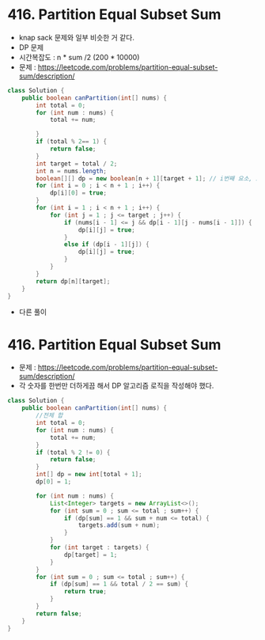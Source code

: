# 416. Partition Equal Subset Sum
* knap sack 문제와 일부 비슷한 거 같다.
* DP 문제
* 시간복잡도 : n * sum /2 (200 * 10000)
* 문제 : https://leetcode.com/problems/partition-equal-subset-sum/description/

```java
class Solution {
    public boolean canPartition(int[] nums) {
        int total = 0;
        for (int num : nums) {
            total += num;

        }
        if (total % 2== 1) {
            return false;
        }
        int target = total / 2;
        int n = nums.length;
        boolean[][] dp = new boolean[n + 1][target + 1]; // i번째 요소, i번째 요소까지의 부분집합의 합 
        for (int i = 0 ; i < n + 1 ; i++) {
            dp[i][0] = true;
        }
        for (int i = 1 ; i < n + 1 ; i++) {
            for (int j = 1 ; j <= target ; j++) {
                if (nums[i - 1] <= j && dp[i - 1][j - nums[i - 1]]) {
                    dp[i][j] = true;
                }
                else if (dp[i - 1][j]) {
                    dp[i][j] = true;
                }
            }
        }
        return dp[n][target];
    }
}
```

* 다른 풀이
# 416. Partition Equal Subset Sum
- 문제 : https://leetcode.com/problems/partition-equal-subset-sum/description/
- 각 숫자를 한번만 더하게끔 해서 DP 알고리즘 로직을 작성해야 했다.

```java
class Solution {
    public boolean canPartition(int[] nums) {
        //전체 합
        int total = 0;
        for (int num : nums) {
            total += num;
        }
        if (total % 2 != 0) {
            return false;
        }
        int[] dp = new int[total + 1];
        dp[0] = 1;

        for (int num : nums) {
            List<Integer> targets = new ArrayList<>();
            for (int sum = 0 ; sum <= total ; sum++) {
                if (dp[sum] == 1 && sum + num <= total) {
                    targets.add(sum + num);
                }
            }
            for (int target : targets) {
                dp[target] = 1;
            }
        }
        for (int sum = 0 ; sum <= total ; sum++) {
            if (dp[sum] == 1 && total / 2 == sum) {
                return true;
            }
        }
        return false;
    }
}
```
